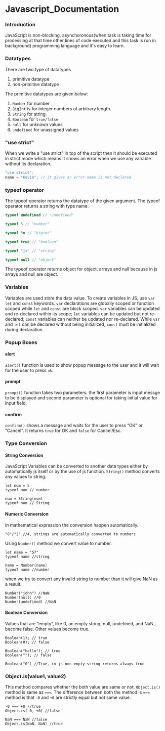 # Javascript_Documentation

### Introduction
JavaScript is non-blocking, asynchoronous(when task is taking time for processing at that time other lines of code executed and this task is run in background) programming language and it's easy to learn.

### Datatypes
There are two type of datatypes
1. primitive datatype
2. non-primitive datatype

The primitive datatypes are given below:

1. ```Number```  for number
2. ```BigInt```  is for integer numbers of arbitrary length.
3. ```String``` for string.
4. ```Boolean``` for ```true/false```
5. ```null``` for unknown values
6. ```undefined``` for unassigned values

### "use strict"

When we write a "use strict" in top of the script then it should be executed in strict mode which means it shows an error when we use any variable without its declaration.
```JavaScript
"use strict";
name = "Kevin"; // it gives an error name is not declared.
```

### typeof operator
The typeof operator returns the datatype of the given argument.
The typeof operator returns a string with type name.

```JavaScript
typeof undefined // "undefined"

typeof 5 // "number"

typeof 5n // "bigint"

typeof true // "boolean"

typeof "js" // "string"

typeof null // "object"
```
The typeof operator returns object for object, arrays and null because in js arrays and null are object.

### Variables

Variables are used store the data value.
To create variables in JS, use ```var``` ```let``` and ```const``` keywords.
```var``` declarations are globally scoped or function scoped while ```let``` and ```const``` are block scoped.
```var``` variables can be updated and re-declared within its scope; ```let``` variables can be updated but not re-declared; ```const``` variables can neither be updated nor re-declared.
While ```var``` and ```let``` can be declared without being initialized, ```const``` must be initialized during declaration.

### Popup Boxes

#### alert

```alert()``` function is used to show popup message to the user and it will wait for the user to press ```ok```.

#### prompt
```prompt()``` function takes two parameters. the first parameter is input messge to be displayed and second parameter is optional for taking initial value for input field.

#### confirm

```confirm()``` shows a message and waits for the user to press “OK” or “Cancel”. It returns ```true``` for OK and ```false``` for Cancel/Esc.


### Type Conversion

#### String Conversion
JavaScript Variables can be converted to another data types either by automatically js itself or by the use of js function.
```String()``` method converts any values to string.

```
let num = 5
typeof num // number

num = String(num)
typeof num // String
```

#### Numeric Conversion

In mathematical expression the conversion happen automatically.
```
"8"/"2" //4, strings are automatically converted to numbers
```
Using ```Number()``` method we convert value to number.

```
let name = "57"
typeof name //string

name = Number(name)
typeof name //number
```

when we try to convert any invalid string to number than it will give NaN as a result.
```
Number("john") //NaN
Number(null) //0
Number(undefined) //NaN
```

#### Boolean Conversion

Values that are “empty”, like 0, an empty string, null, undefined, and NaN, become false.
Other values become true.

```
Boolean(1); // true
Boolean(0); // false

Boolean("hello"); // true
Boolean(""); // false

Boolean("0") //True, in js non-empty string returns always true
```

### Object.is(value1, value2)

This method compares whether the both value are same or not.
```Object.is()``` method is same as ```===```.
The difference between both the method is ```===``` method is that  ```-0``` and ```+0``` are strictly equal but not same value.

```
-0 === +0 //true
Object.is(-0, +0) //false

NaN === NaN //false
Object.is(NaN, NaN) //true
```
